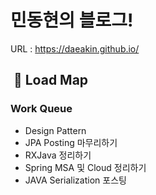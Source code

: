 # 민동현의 블로그!


URL : https://daeakin.github.io/





##  🚗 Load Map

###  Work Queue

- Design Pattern
- JPA Posting 마무리하기
- RXJava 정리하기
- Spring MSA 및 Cloud 정리하기
- JAVA Serialization 포스팅

